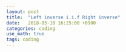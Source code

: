 ```yaml
---
layout: post
title:  "Left inverse i.i.f Right inverse"
date:   2018-05-10 16:25:00 +0900
categories: coding
use_math: true
tags: coding
---
```

